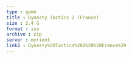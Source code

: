 ```yaml
---
type : game
title : Dynasty Tactics 2 (France)
size : 2.4 G
format : iso
archive : zip
server : myrient
link2 : Dynasty%20Tactics%202%20%28France%29
---
```

